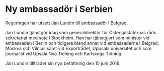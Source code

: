 # Ny ambassadör i Serbien

Regeringen har utsett Jan Lundin till ambassadör i Belgrad.

Jan Lundin tjänstgör idag som generaldirektör för Östersjöstaternas råds sekretariat med säte i Stockholm. Han har tjänstgjort som minister vid ambassaden i Berlin och tidigare bland annat vid ambassaderna i Belgrad, Moskva och Vilnius samt vid Exportrådet, Uppsala universitet och som journalist vid Upsala Nya Tidning och Karlskoga Tidning.

Jan Lundin tillträder sin nya befattning den 15 juni 2016.
